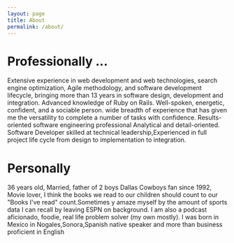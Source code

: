 ```yaml
---
layout: page
title: About
permalink: /about/
---
```

<h1>Professionally ...</h1>
<p>
Extensive experience in web development and web technologies, search engine optimization,
Agile methodology, and software development lifecycle, bringing more than 13 years in
software design, development and integration. Advanced knowledge of Ruby on Rails. 
Well-spoken, energetic, confident, and a sociable person. wide breadth of experience that
has given me the versatility to complete a number of tasks with confidence.
Results-oriented software engineering professional Analytical and detail-oriented.
Software Developer skilled at technical leadership,Experienced in full project life cycle from
design to implementation to integration.</p>

<h1>Personally</h1>
<p>36 years old, Married, father of 2 boys Dallas Cowboys fan since 1992, Movie lover, I think
the books we read to our children should count to our "Books I've read" count.Sometimes y amaze myself by the amount of sports data I can recall by leaving ESPN on background. I am also a podcast aficionado, foodie, real life problem solver (my own mostly). I was born in Mexico in Nogales,Sonora,Spanish native speaker and more than business proficient in English</p>
